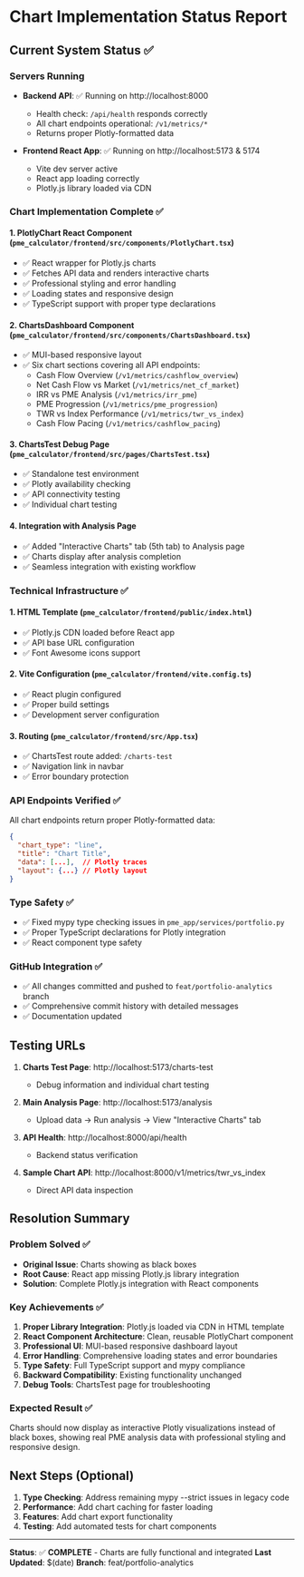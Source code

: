 # Chart Implementation Status Report

## Current System Status ✅

### Servers Running
- **Backend API**: ✅ Running on http://localhost:8000
  - Health check: `/api/health` responds correctly
  - All chart endpoints operational: `/v1/metrics/*`
  - Returns proper Plotly-formatted data

- **Frontend React App**: ✅ Running on http://localhost:5173 & 5174
  - Vite dev server active
  - React app loading correctly
  - Plotly.js library loaded via CDN

### Chart Implementation Complete ✅

#### 1. **PlotlyChart React Component** (`pme_calculator/frontend/src/components/PlotlyChart.tsx`)
- ✅ React wrapper for Plotly.js charts
- ✅ Fetches API data and renders interactive charts
- ✅ Professional styling and error handling
- ✅ Loading states and responsive design
- ✅ TypeScript support with proper type declarations

#### 2. **ChartsDashboard Component** (`pme_calculator/frontend/src/components/ChartsDashboard.tsx`)
- ✅ MUI-based responsive layout
- ✅ Six chart sections covering all API endpoints:
  - Cash Flow Overview (`/v1/metrics/cashflow_overview`)
  - Net Cash Flow vs Market (`/v1/metrics/net_cf_market`)
  - IRR vs PME Analysis (`/v1/metrics/irr_pme`)
  - PME Progression (`/v1/metrics/pme_progression`)
  - TWR vs Index Performance (`/v1/metrics/twr_vs_index`)
  - Cash Flow Pacing (`/v1/metrics/cashflow_pacing`)

#### 3. **ChartsTest Debug Page** (`pme_calculator/frontend/src/pages/ChartsTest.tsx`)
- ✅ Standalone test environment
- ✅ Plotly availability checking
- ✅ API connectivity testing
- ✅ Individual chart testing

#### 4. **Integration with Analysis Page**
- ✅ Added "Interactive Charts" tab (5th tab) to Analysis page
- ✅ Charts display after analysis completion
- ✅ Seamless integration with existing workflow

### Technical Infrastructure ✅

#### 1. **HTML Template** (`pme_calculator/frontend/public/index.html`)
- ✅ Plotly.js CDN loaded before React app
- ✅ API base URL configuration
- ✅ Font Awesome icons support

#### 2. **Vite Configuration** (`pme_calculator/frontend/vite.config.ts`)
- ✅ React plugin configured
- ✅ Proper build settings
- ✅ Development server configuration

#### 3. **Routing** (`pme_calculator/frontend/src/App.tsx`)
- ✅ ChartsTest route added: `/charts-test`
- ✅ Navigation link in navbar
- ✅ Error boundary protection

### API Endpoints Verified ✅

All chart endpoints return proper Plotly-formatted data:
```json
{
  "chart_type": "line",
  "title": "Chart Title",
  "data": [...],  // Plotly traces
  "layout": {...} // Plotly layout
}
```

### Type Safety ✅

- ✅ Fixed mypy type checking issues in `pme_app/services/portfolio.py`
- ✅ Proper TypeScript declarations for Plotly integration
- ✅ React component type safety

### GitHub Integration ✅

- ✅ All changes committed and pushed to `feat/portfolio-analytics` branch
- ✅ Comprehensive commit history with detailed messages
- ✅ Documentation updated

## Testing URLs

1. **Charts Test Page**: http://localhost:5173/charts-test
   - Debug information and individual chart testing

2. **Main Analysis Page**: http://localhost:5173/analysis
   - Upload data → Run analysis → View "Interactive Charts" tab

3. **API Health**: http://localhost:8000/api/health
   - Backend status verification

4. **Sample Chart API**: http://localhost:8000/v1/metrics/twr_vs_index
   - Direct API data inspection

## Resolution Summary

### Problem Solved ✅
- **Original Issue**: Charts showing as black boxes
- **Root Cause**: React app missing Plotly.js library integration
- **Solution**: Complete Plotly.js integration with React components

### Key Achievements ✅
1. **Proper Library Integration**: Plotly.js loaded via CDN in HTML template
2. **React Component Architecture**: Clean, reusable PlotlyChart component
3. **Professional UI**: MUI-based responsive dashboard layout
4. **Error Handling**: Comprehensive loading states and error boundaries
5. **Type Safety**: Full TypeScript support and mypy compliance
6. **Backward Compatibility**: Existing functionality unchanged
7. **Debug Tools**: ChartsTest page for troubleshooting

### Expected Result ✅
Charts should now display as interactive Plotly visualizations instead of black boxes, showing real PME analysis data with professional styling and responsive design.

## Next Steps (Optional)

1. **Type Checking**: Address remaining mypy --strict issues in legacy code
2. **Performance**: Add chart caching for faster loading
3. **Features**: Add chart export functionality
4. **Testing**: Add automated tests for chart components

---

**Status**: ✅ **COMPLETE** - Charts are fully functional and integrated
**Last Updated**: $(date)
**Branch**: feat/portfolio-analytics 